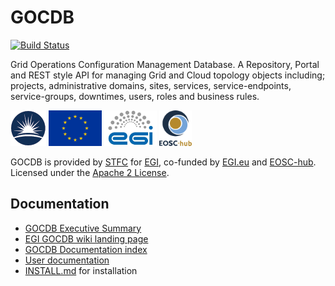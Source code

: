 # GOCDB

[![Build Status](https://travis-ci.org/GOCDB/gocdb.svg?branch=dev)](https://travis-ci.org/GOCDB/gocdb)

Grid Operations Configuration Management Database. A Repository, Portal and REST style API for managing Grid and Cloud topology objects including; projects, administrative domains, sites, services, service-endpoints, service-groups, downtimes, users, roles and business rules.

<img alt="STFC logo" src="htdocs/web_portal/img/STFCMediumColourTrans_crop.png" height=57/> <img alt="EU flag" src="htdocs/web_portal/img/eu_flag_yellow_low_150.png" height=57 /> <img alt="EGI logo" src="htdocs/web_portal/img/egi_logo.jpg" height=57 /> <img alt="EOSC-hub logo" src="htdocs/web_portal/img/eosc-hub-v-web_150.png" height=57 />

GOCDB is provided by <a class="Licence_Link" href="https://stfc.ukri.org/">
STFC</a> for <a class="Licence_Link" href="http://www.egi.eu">EGI</a>, co-funded by <a class="Licence_Link" href="http://www.egi.eu">EGI.eu</a> and 
<a href="http://go.egi.eu/eng">EOSC-hub</a>. Licensed under the 
<a class="Licence_Link" href="http://www.apache.org/licenses/LICENSE-2.0">Apache 2 License</a>.

## Documentation

* [GOCDB Executive Summary](https://wiki.egi.eu/w/images/d/d3/GOCDB5_Grid_Topology_Information_System.pdf)
* [EGI GOCDB wiki landing page](https://wiki.egi.eu/wiki/GOCDB)
* [GOCDB Documentation index](https://wiki.egi.eu/wiki/GOCDB_Documentation_Index)
* [User documentation](https://wiki.egi.eu/wiki/GOCDB/Input_System_User_Documentation)
* [INSTALL.md](INSTALL.md) for installation
